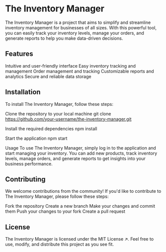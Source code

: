 # The Inventory Manager
The Inventory Manager is a project that aims to simplify and streamline inventory management for businesses of all sizes. With this powerful tool, you can easily track your inventory levels, manage your orders, and generate reports to help you make data-driven decisions.

## Features
Intuitive and user-friendly interface
Easy inventory tracking and management
Order management and tracking
Customizable reports and analytics
Secure and reliable data storage

## Installation
To install The Inventory Manager, follow these steps:

Clone the repository to your local machine
git clone https://github.com/your-username/the-inventory-manager.git

Install the required dependencies
npm install

Start the application
npm start

Usage
To use The Inventory Manager, simply log in to the application and start managing your inventory. You can add new products, track inventory levels, manage orders, and generate reports to get insights into your business performance.

## Contributing
We welcome contributions from the community! If you'd like to contribute to The Inventory Manager, please follow these steps:

Fork the repository
Create a new branch
Make your changes and commit them
Push your changes to your fork
Create a pull request

## License
The Inventory Manager is licensed under the MIT License ↗. Feel free to use, modify, and distribute this project as you see fit.
